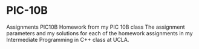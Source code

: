 # PIC-10B
Assignments
PIC10B
Homework from my PIC 10B class The assignment parameters and my solutions for each of the homework assignments in my Intermediate Programming in C++ class at UCLA.
